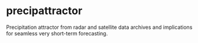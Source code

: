# precipattractor
Precipitation attractor from radar and satellite data archives and implications for seamless very short-term forecasting.
